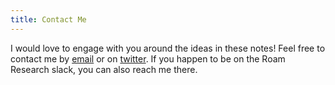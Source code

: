 ```yaml
---
title: Contact Me
---
```


I would love to engage with you around the ideas in these notes! Feel free to contact me by [email](mailto:mdelano1@swarthmore.edu) or on [twitter](https://twitter.com/maggied). If you happen to be on the Roam Research slack, you can also reach me there.